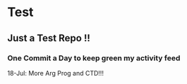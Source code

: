 # Test
## Just a Test Repo !!
### One Commit a Day to keep green my activity feed 

18-Jul: More Arg Prog and CTD!!!


